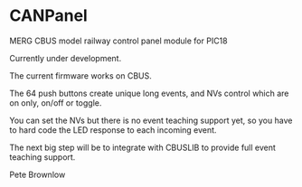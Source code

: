 # CANPanel
MERG CBUS model railway control panel module for PIC18

Currently under development.

The current firmware works on CBUS.

The 64 push buttons create unique long events, and NVs control which are on only, on/off or toggle.

You can set the NVs but there is no event teaching support yet, so you have to hard code the LED response to each incoming event.

The next big step will be to integrate with CBUSLIB to provide full event teaching support.

Pete Brownlow

